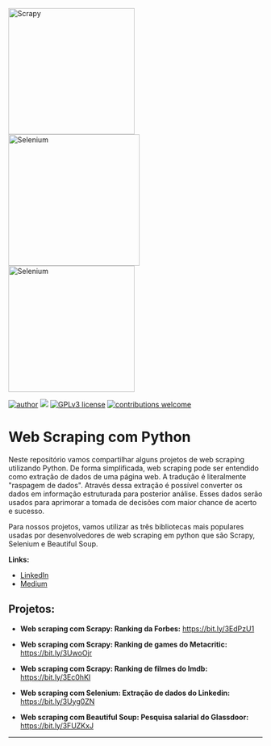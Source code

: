 <a href="https://scrapy.org/"><img src="https://bit.ly/3E8XQZ3" width="250" alt="Scrapy"/></a>
<a href="https://selenium.dev"><img src="https://bit.ly/3UcZWNe" width="260" alt="Selenium"/></a>
<a href="https://www.crummy.com/software/BeautifulSoup/bs4/doc/"><img src="https://bit.ly/3zRLi5Z" width="250" alt="Selenium"/></a>

[![author](https://img.shields.io/badge/author-jaomarcelofc-red.svg)](https://www.linkedin.com/in/joao-marcelo-fonseca-cunha) [![](https://img.shields.io/badge/python-3.7+-blue.svg)](https://www.python.org/downloads/release/python-365/) [![GPLv3 license](https://img.shields.io/badge/License-GPLv3-blue.svg)](http://perso.crans.org/besson/LICENSE.html) [![contributions welcome](https://img.shields.io/badge/contributions-welcome-brightgreen.svg?style=flat)](https://github.com/carlosfab/data_science/issues)


# Web Scraping com Python

Neste repositório vamos compartilhar alguns projetos de web scraping utilizando Python. De forma simplificada, web scraping pode ser entendido como extração de dados de uma página web. A tradução é literalmente "raspagem de dados". Através dessa extração é possível converter os dados em informação estruturada para posterior análise. Esses dados serão usados para aprimorar a tomada de decisões com maior chance de acerto e sucesso.

Para nossos projetos, vamos utilizar as três bibliotecas mais populares usadas por desenvolvedores de web scraping em python que são Scrapy, Selenium e Beautiful Soup. 


**Links:**

* [LinkedIn](https://www.linkedin.com/in/joão-marcelo-fonseca-cunha-097776a2/)
* [Medium](https://medium.com/@jmfonsecacunha)

## Projetos:

* **Web scraping com Scrapy: Ranking da Forbes:** https://bit.ly/3EdPzU1

* **Web scraping com Scrapy: Ranking de games do Metacritic:** https://bit.ly/3UwoOjr

* **Web scraping com Scrapy: Ranking de filmes do Imdb:** https://bit.ly/3Ec0hKI

* **Web scraping com Selenium: Extração de dados do Linkedin:** https://bit.ly/3Uyg0ZN

* **Web scraping com Beautiful Soup: Pesquisa salarial do Glassdoor:** https://bit.ly/3FUZKxJ
----


